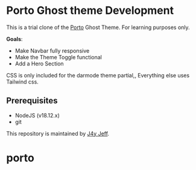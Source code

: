 # Porto Ghost theme Development

This is a trial clone of the [Porto](https://preview.themeforest.net/item/porto-multipurpose-ghost-blog-theme/full_screen_preview/47642992?_ga=2.201244846.1280405767.1711013921-157756745.1697547339) Ghost Theme.
For learning purposes only.

**Goals**:

- Make Navbar fully responsive
- Make the Theme Toggle functional
- Add a Hero Section

CSS is only included for the darmode theme partial,, Everything else uses Tailwind css.

## Prerequisites

- NodeJS (v18.12.x)
- git

This repository is maintained by [J4y Jeff](https://www.geekbits.io/author/j4y-j3ff/).

# porto
